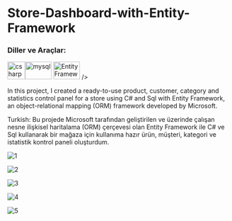 # Store-Dashboard-with-Entity-Framework
<h3 align="left">Diller ve Araçlar:</h3>
<img src = "https://www.freeiconspng.com/uploads/c-logo-icon-18.png" alt = "csharp" width = "40" height = "40"/><img src = "https://www.freepnglogos.com/uploads/logo-mysql-png/logo-mysql-securing-mysql-and-connecting-wso-servers-yasassri-blog-18.png" alt = "mysql" width = "60" height = "40"/> 
<img src = "https://e7.pngegg.com/pngimages/534/663/png-clipart-net-framework-software-framework-c-microsoft-asp-net-microsoft-blue-angle.png" alt = "EntityFramework" width = "60" height = "40"/> /> 



In this project, I created a ready-to-use product, customer, category and statistics control panel for a store using C# and Sql with Entity Framework, an object-relational mapping (ORM) framework developed by Microsoft.

Turkish: Bu projede Microsoft tarafından geliştirilen ve üzerinde çalışan nesne ilişkisel haritalama (ORM) çerçevesi olan Entity Framework ile C# ve Sql kullanarak bir mağaza için kullanıma hazır ürün, müşteri, kategori ve istatistik kontrol paneli oluşturdum.

![1](https://github.com/ozcanbayram/Store-Dashboard-with-Entity-Framework/assets/117665864/d5f9aacb-37d2-4353-90e9-5aa389f84ddc)

![2](https://github.com/ozcanbayram/Store-Dashboard-with-Entity-Framework/assets/117665864/10381fba-4ff1-42d1-a09b-c901a77ae70a)

![3](https://github.com/ozcanbayram/Store-Dashboard-with-Entity-Framework/assets/117665864/f9048a48-79e4-45d6-aadd-6c5c5935f2b7)

![4](https://github.com/ozcanbayram/Store-Dashboard-with-Entity-Framework/assets/117665864/a1805c8e-7943-4fed-a413-66b13d3726d9)

![5](https://github.com/ozcanbayram/Store-Dashboard-with-Entity-Framework/assets/117665864/77d31a92-e7db-4898-9162-5e02de6c11f8)
